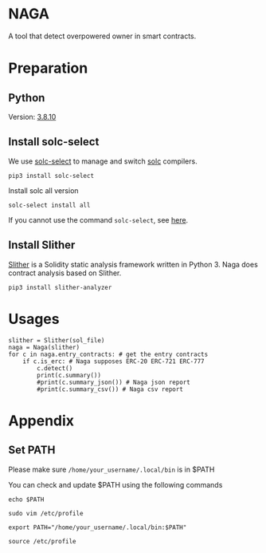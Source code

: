 # NAGA
A tool that detect overpowered owner in smart contracts.
# Preparation
## Python
Version: [3.8.10](https://www.python.org/downloads/release/python-3810/)

## Install solc-select
We use [solc-select](https://github.com/crytic/solc-select) to manage and switch [solc](https://github.com/ethereum/solidity) compilers.

`pip3 install solc-select`

Install solc all version

`solc-select install all`

If you cannot use the command `solc-select`, see [here](#set-path).


## Install Slither
[Slither](https://github.com/crytic/slither) is a Solidity static analysis framework written in Python 3.
Naga does contract analysis based on Slither.

`pip3 install slither-analyzer`

# Usages

    slither = Slither(sol_file)
    naga = Naga(slither)
    for c in naga.entry_contracts: # get the entry contracts
        if c.is_erc: # Naga supposes ERC-20 ERC-721 ERC-777
            c.detect()
            print(c.summary())
            #print(c.summary_json()) # Naga json report
            #print(c.summary_csv()) # Naga csv report


# Appendix

## Set PATH
Please make sure
`/home/your_username/.local/bin`
is in $PATH

You can check and update $PATH using the following commands

`echo $PATH`

`sudo vim /etc/profile`

`export PATH="/home/your_username/.local/bin:$PATH"`

`source /etc/profile`